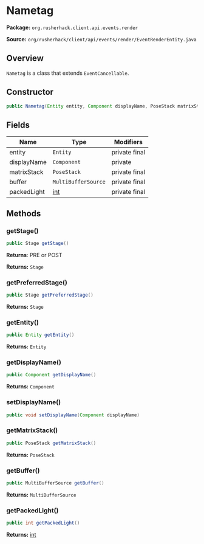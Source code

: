 # Nametag

**Package:** `org.rusherhack.client.api.events.render`

**Source:** `org/rusherhack/client/api/events/render/EventRenderEntity.java`

## Overview

`Nametag` is a class that extends `EventCancellable`.

## Constructor

```java
public Nametag(Entity entity, Component displayName, PoseStack matrixStack, MultiBufferSource buffer, int packedLight)
```

## Fields

| Name | Type | Modifiers |
|------|------|----------|
| entity | `Entity` | private final |
| displayName | `Component` | private |
| matrixStack | `PoseStack` | private final |
| buffer | `MultiBufferSource` | private final |
| packedLight | [int](https://docs.oracle.com/en/java/javase/21/docs/api/java.base/java/lang/Integer.html) | private final |


## Methods

### getStage()

```java
public Stage getStage()
```

**Returns**: PRE or POST



**Returns:** `Stage`

### getPreferredStage()

```java
public Stage getPreferredStage()
```

**Returns:** `Stage`

### getEntity()

```java
public Entity getEntity()
```

**Returns:** `Entity`

### getDisplayName()

```java
public Component getDisplayName()
```

**Returns:** `Component`

### setDisplayName()

```java
public void setDisplayName(Component displayName)
```

### getMatrixStack()

```java
public PoseStack getMatrixStack()
```

**Returns:** `PoseStack`

### getBuffer()

```java
public MultiBufferSource getBuffer()
```

**Returns:** `MultiBufferSource`

### getPackedLight()

```java
public int getPackedLight()
```

**Returns:** [int](https://docs.oracle.com/en/java/javase/21/docs/api/java.base/java/lang/Integer.html)

